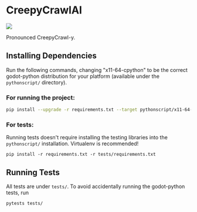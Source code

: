 # CreepyCrawlAI
<img align="center" src="https://github.com/apockill/CreepyCrawlAI/workflows/tests.yml/badge.svg">

Pronounced CreepyCrawl-y. 

## Installing Dependencies
Run the following commands, changing "x11-64-cpython" to be the correct
godot-python distribution for your platform (available under the `pythonscript/`
directory).

### For running the project:
```bash
pip install --upgrade -r requirements.txt --target pythonscript/x11-64-cpython/lib/python3.6/site-packages
```

### For tests:
Running tests doesn't require installing the testing libraries into the
`pythonscript/` installation. Virtualenv is recommended!
```
pip install -r requirements.txt -r tests/requirements.txt
```

## Running Tests
All tests are under `tests/`. To avoid accidentally running the godot-python 
tests, run 
```
pytests tests/
```
